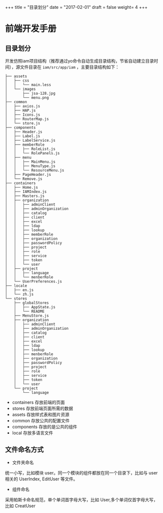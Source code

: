 +++
title = "目录划分"
date = "2017-02-01"
draft = false
weight= 4
+++

# 前端开发手册

## 目录划分

开发仿照iam项目结构（推荐通过yo命令自动生成目录结构，节省自动建立目录时间），源文件目录在 `iam/src/app/iam` ，主要目录结构如下：

```
├── assets
│   ├── css
│   │   └── main.less
│   └── images
│       ├── jsa-128.jpg
│       └── menu.png
├── common
│   ├── axios.js
│   ├── HAP.js
│   ├── Icons.js
│   ├── RouterMap.js
│   └── store.js
├── components
│   ├── Header.js
│   ├── Label.js
│   ├── LabelService.js
│   ├── memberRole
│   │   ├── RoleList.js
│   │   └── RolePanels.js
│   ├── menu
│   │   ├── MainMenu.js
│   │   ├── MenuType.js
│   │   └── ResourceMenu.js
│   ├── PageHeader.js
│   └── Remove.js
├── containers
│   ├── Home.js
│   ├── IAMIndex.js
│   ├── Masters.js
│   ├── organization
│   │   ├── adminClient
│   │   ├── adminOrganization
│   │   ├── catalog
│   │   ├── client
│   │   ├── excel
│   │   ├── ldap
│   │   ├── lookup
│   │   ├── memberRole
│   │   ├── organization
│   │   ├── passwordPolicy
│   │   ├── project
│   │   ├── role
│   │   ├── service
│   │   ├── token
│   │   └── user
│   ├── project
│   │   ├── language
│   │   └── menberRole
│   └── UserPreferences.js
├── locale
│   ├── en.js
│   └── zh.js
└── stores
    ├── globalStores
    │   ├── AppState.js
    │   └── README
    ├── MenuStore.js
    ├── organization
    │   ├── adminClient
    │   ├── adminOrganization
    │   ├── catalog
    │   ├── client
    │   ├── excel
    │   ├── ldap
    │   ├── lookup
    │   ├── menberRole
    │   ├── organization
    │   ├── passwordPolicy
    │   ├── project
    │   ├── role
    │   ├── service
    │   ├── token
    │   └── user
    └── project
        └── language
```

- containers 存放前端的页面
- stores 存放前端页面所需的数据
- assets 存放样式表和图片资源
- common 存放公共的配置文件
- components 存放的是公共的组件
- local 存放多语言文件

## 文件命名方式

- 文件夹命名

统一小写，比如模块 user。同一个模块的组件都放在同一个目录下，比如与 user 相关的 UserIndex, EditUser 等文件。

- 组件命名

采用帕斯卡命名规范，单个单词首字母大写，比如 User,多个单词仅首字母大写，比如 CreatUser